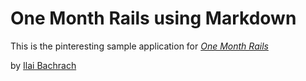 # One Month Rails using Markdown
This is the pinteresting sample application for [*One Month Rails*](www.onemonth.com)

 by [Ilai Bachrach](www.apple.com)